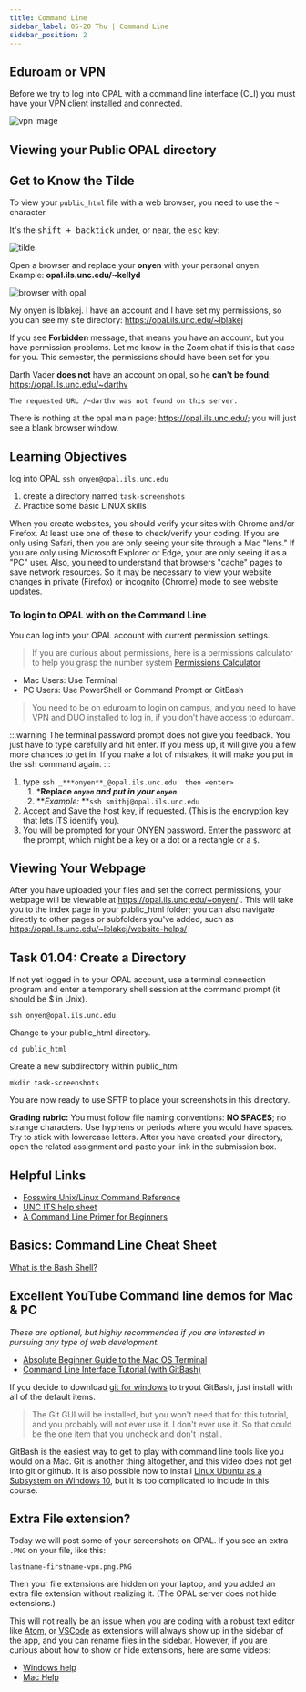 ```yaml
---
title: Command Line
sidebar_label: 05-20 Thu | Command Line
sidebar_position: 2
---
```


## Eduroam or VPN

Before we try to log into OPAL with a command line interface (CLI) you must have your VPN client installed and connected.

![vpn image](/img/active-vpn-example.png)

## Viewing your Public OPAL directory

## Get to Know the Tilde

To view your ```public_html``` file with a web browser, you need to use the ```~``` character

It's the <kbd>shift + backtick</kbd> under, or near, the <kbd>esc</kbd> key:

![tilde](/img/tilde.png).

Open a browser and replace your **onyen** with your personal onyen. Example: **opal.ils.unc.edu/~kellyd**

![browser with opal](/img/browser-opal.png)

My onyen is lblakej. I have an account and I have set my permissions, so you can see my site directory: <https://opal.ils.unc.edu/~lblakej>

If you see **Forbidden** message, that means you have an account, but you have permission problems. Let me know in the Zoom chat if
this is that case for you. This semester, the permissions should have been set for you.

Darth Vader **does not** have an account on opal, so he **can't be found**: <https://opal.ils.unc.edu/~darthv>

```
The requested URL /~darthv was not found on this server.
```

There is nothing at the opal main page: <https://opal.ils.unc.edu/>; you will just see a blank browser window.

## Learning Objectives

log into OPAL ```ssh onyen@opal.ils.unc.edu```
1. create a directory named ```task-screenshots```
2. Practice some basic LINUX skills


When you create websites, you should verify your sites with Chrome and/or Firefox. At least use one of these to check/verify your coding. If you are only using Safari, then you are only seeing your site through a Mac "lens." If you are only using Microsoft Explorer or Edge, your are only seeing it as a "PC" user. Also, you need to understand that browsers "cache" pages to save network resources. So it may be necessary to view your website changes in private (Firefox) or incognito (Chrome) mode to see website updates.

### To login to OPAL with on the Command Line

You can log into your OPAL account with current permission settings. 

>If you are curious about permissions, here is a permissions calculator to help you grasp the number system [Permissions Calculator](http://permissions-calculator.org/)

* Mac Users: Use Terminal
* PC Users: Use PowerShell or Command Prompt or GitBash

> You need to be on eduroam to login on campus, and you need to have VPN and DUO installed to log in, if you don’t have access to eduroam.

:::warning
The terminal password prompt does not give you feedback. You just have to type carefully and hit enter. If you mess up, it will give you a few more chances to get in. If you make a lot of mistakes, it will make you put in the ssh command again.
:::


1.  type `ssh _***onyen**_@opal.ils.unc.edu  then <enter>`
    1.  ***Replace _`onyen` and put in your `onyen`._**
    2.  **_Example:_ **`ssh smithj@opal.ils.unc.edu`
2.  Accept and Save the host key, if requested. (This is the encryption key that lets ITS identify you).
3.  You will be prompted for your ONYEN password. Enter the password at the prompt, which might be a key or a dot or a rectangle or a `$`.

## Viewing Your Webpage

After you have uploaded your files and set the correct permissions, your webpage will be viewable at https://opal.ils.unc.edu/~onyen/ . This will take you to the index page in your public_html folder; you can also navigate directly to other pages or subfolders you've added, such as https://opal.ils.unc.edu/~lblakej/website-helps/


## Task 01.04: Create a Directory


If not yet logged in to your OPAL account, use a terminal connection program and enter a temporary shell session at the command prompt (it should be $ in Unix).

```
ssh onyen@opal.ils.unc.edu
```
Change to your public_html directory.
```
cd public_html
```

Create a new subdirectory within public_html 

```mkdir task-screenshots```

You are now ready to use SFTP to place your screenshots in this directory.


**Grading rubric:** You must follow file naming conventions: **NO SPACES**; no strange characters. Use hyphens or periods where you would have spaces. Try to stick with lowercase letters. After you have created your directory, open the related assignment and paste your link in the submission box.


## Helpful Links

* [Fosswire Unix/Linux Command Reference](https://files.fosswire.com/2007/08/fwunixref.pdf)
* [UNC ITS help sheet](https://github.com/ljonesdesign/161-recitations/blob/master/docs/files/unc-unix-help.pdf)
* [A Command Line Primer for Beginners](https://lifehacker.com/a-command-line-primer-for-beginners-5633909)


## Basics: Command Line Cheat Sheet
[What is the Bash Shell?](https://en.wikipedia.org/wiki/Bash_(Unix_shell))

## Excellent YouTube Command line demos for Mac & PC

*These are optional, but highly recommended if you are interested in pursuing any type of web development.*

* [Absolute Beginner Guide to the Mac OS Terminal](https://www.youtube.com/watch?v=aKRYQsKR46I)
* [Command Line Interface Tutorial (with GitBash)](https://www.youtube.com/watch?v=sw9kdFka8rA)

If you decide to download [git for windows](https://gitforwindows.org) to tryout GitBash, just install with all of the default items.  

> The Git GUI will be installed, but you won't need that for this tutorial, and you probably will not ever use it. I don't ever use it. So that could be the one item that you uncheck and don't install.

GitBash is the easiest way to get to play with command line tools like you would on a Mac. Git is another thing altogether, and this video does not get into git or github. It is also possible now to install [Linux Ubuntu as a Subsystem on Windows 10](https://docs.microsoft.com/en-us/windows/wsl/install-win10), but it is too complicated to include in this course.

## Extra File extension?

Today we will post some of your screenshots on OPAL. If you see an extra ```.PNG``` on your file, like this:

```
lastname-firstname-vpn.png.PNG
```

Then your file extensions are hidden on your laptop, and you added an extra file extension without realizing it. (The OPAL server does not hide extensions.)

This will not really be an issue when you are coding with a robust text editor like [Atom](https://atom.io/), or [VSCode](https://code.visualstudio.com/) as extensions will always show up in the sidebar of the app, and you can rename files in the sidebar. However, if you are curious about how to show or hide extensions, here are some videos:

* [Windows help](https://www.youtube.com/watch?v=PoTah9YBG2Y)
* [Mac Help](https://www.youtube.com/watch?v=ylbme95jnEo)
